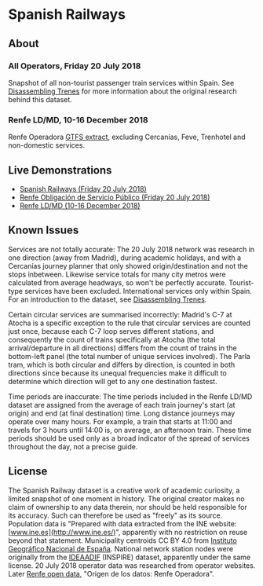 # Spanish Railways

## About

### All Operators, Friday 20 July 2018

Snapshot of all non-tourist passenger train services within Spain. See [Disassembling Trenes](https://timhowgego.wordpress.com/2018/09/04/disassembling-trenes/) for more information about the original research behind this dataset.

### Renfe LD/MD, 10-16 December 2018

Renfe Operadora [GTFS extract](http://data.renfe.com/), excluding Cercanías, Feve, Trenhotel and non-domestic services.

## Live Demonstrations

* [Spanish Railways (Friday 20 July 2018)](https://timhowgego.github.io/Aquius/live/es-rail-20-jul-2018/)
* [Renfe Obligación de Servicio Público (Friday 20 July 2018)](https://timhowgego.github.io/Aquius/live/renfe-osp-20-jul-2018/)
* [Renfe LD/MD (10-16 December 2018)](https://timhowgego.github.io/Aquius/live/renfe-ld-md-dec-2018/)

## Known Issues

Services are not totally accurate: The 20 July 2018 network was research in one direction (away from Madrid), during academic holidays, and with a Cercanías journey planner that only showed origin/destination and not the stops inbetween. Likewise service totals for many city metros were calculated from average headways, so won't be perfectly accurate. Tourist-type services have been excluded. International services only within Spain. For an introduction to the dataset, see [Disassembling Trenes](https://timhowgego.wordpress.com/2018/09/04/disassembling-trenes/).

Certain circular services are summarised incorrectly: Madrid's C-7 at Atocha is a specific exception to the rule that circular services are counted just once, because each C-7 loop serves different stations, and consequently the count of trains specifically at Atocha (the total arrival/departure in all directions) differs from the count of trains in the bottom-left panel (the total number of unique services involved). The Parla tram, which is both circular and differs by direction, is counted in both directions since because its unequal frequencies make it difficult to determine which direction will get to any one destination fastest.

Time periods are inaccurate: The time periods included in the Renfe LD/MD dataset are assigned from the average of each train journey's start (at origin) and end (at final destination) time. Long distance journeys may operate over many hours. For example, a train that starts at 11:00 and travels for 3 hours until 14:00 is, on average, an afternoon train. These time periods should be used only as a broad indicator of the spread of services throughout the day, not a precise guide.

## License

The Spanish Railway dataset is a creative work of academic curiosity, a limited snapshot of one moment in history. The original creator makes no claim of ownership to any data therein, nor should be held responsible for its accuracy. Such can therefore be used as "freely" as its source. Population data is "Prepared with data extracted from the INE website: [www.ine.es](http://www.ine.es/)", apparently with no restriction on reuse beyond that statement. Municipality centroids CC BY 4.0 from [Instituto Geográfico Nacional de España](http://www.ign.es/). National network station nodes were originally from the [IDEAADIF](http://ideadif.adif.es/) (INSPIRE) dataset, apparently under the same license. 20 July 2018 operator data was researched from operator websites. Later [Renfe open data](http://data.renfe.com/legal), "Origen de los datos: Renfe Operadora".